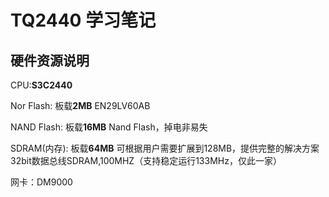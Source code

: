 # TQ2440 学习笔记 #
## 硬件资源说明 ##
CPU:**S3C2440**

Nor Flash:	板载**2MB** EN29LV60AB

NAND Flash:	板载**16MB** Nand Flash，掉电非易失

SDRAM(内存):	板载**64MB** 可根据用户需要扩展到128MB，提供完整的解决方案 32bit数据总线SDRAM,100MHZ（支持稳定运行133MHz，仅此一家）

网卡：DM9000